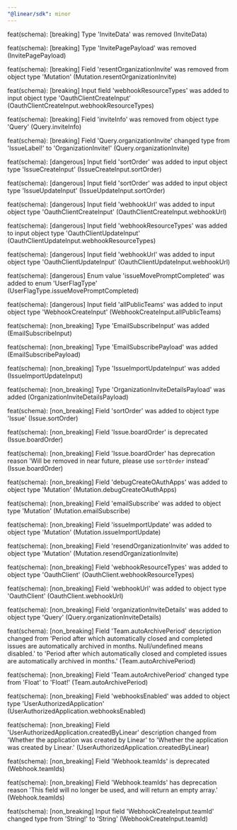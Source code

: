 ```yaml
---
"@linear/sdk": minor
---
```



feat(schema): [breaking] Type 'InviteData' was removed (InviteData)

feat(schema): [breaking] Type 'InvitePagePayload' was removed (InvitePagePayload)

feat(schema): [breaking] Field 'resentOrganizationInvite' was removed from object type 'Mutation' (Mutation.resentOrganizationInvite)

feat(schema): [breaking] Input field 'webhookResourceTypes' was added to input object type 'OauthClientCreateInput' (OauthClientCreateInput.webhookResourceTypes)

feat(schema): [breaking] Field 'inviteInfo' was removed from object type 'Query' (Query.inviteInfo)

feat(schema): [breaking] Field 'Query.organizationInvite' changed type from 'IssueLabel!' to 'OrganizationInvite!' (Query.organizationInvite)

feat(schema): [dangerous] Input field 'sortOrder' was added to input object type 'IssueCreateInput' (IssueCreateInput.sortOrder)

feat(schema): [dangerous] Input field 'sortOrder' was added to input object type 'IssueUpdateInput' (IssueUpdateInput.sortOrder)

feat(schema): [dangerous] Input field 'webhookUrl' was added to input object type 'OauthClientCreateInput' (OauthClientCreateInput.webhookUrl)

feat(schema): [dangerous] Input field 'webhookResourceTypes' was added to input object type 'OauthClientUpdateInput' (OauthClientUpdateInput.webhookResourceTypes)

feat(schema): [dangerous] Input field 'webhookUrl' was added to input object type 'OauthClientUpdateInput' (OauthClientUpdateInput.webhookUrl)

feat(schema): [dangerous] Enum value 'issueMovePromptCompleted' was added to enum 'UserFlagType' (UserFlagType.issueMovePromptCompleted)

feat(schema): [dangerous] Input field 'allPublicTeams' was added to input object type 'WebhookCreateInput' (WebhookCreateInput.allPublicTeams)

feat(schema): [non_breaking] Type 'EmailSubscribeInput' was added (EmailSubscribeInput)

feat(schema): [non_breaking] Type 'EmailSubscribePayload' was added (EmailSubscribePayload)

feat(schema): [non_breaking] Type 'IssueImportUpdateInput' was added (IssueImportUpdateInput)

feat(schema): [non_breaking] Type 'OrganizationInviteDetailsPayload' was added (OrganizationInviteDetailsPayload)

feat(schema): [non_breaking] Field 'sortOrder' was added to object type 'Issue' (Issue.sortOrder)

feat(schema): [non_breaking] Field 'Issue.boardOrder' is deprecated (Issue.boardOrder)

feat(schema): [non_breaking] Field 'Issue.boardOrder' has deprecation reason 'Will be removed in near future, please use `sortOrder` instead' (Issue.boardOrder)

feat(schema): [non_breaking] Field 'debugCreateOAuthApps' was added to object type 'Mutation' (Mutation.debugCreateOAuthApps)

feat(schema): [non_breaking] Field 'emailSubscribe' was added to object type 'Mutation' (Mutation.emailSubscribe)

feat(schema): [non_breaking] Field 'issueImportUpdate' was added to object type 'Mutation' (Mutation.issueImportUpdate)

feat(schema): [non_breaking] Field 'resendOrganizationInvite' was added to object type 'Mutation' (Mutation.resendOrganizationInvite)

feat(schema): [non_breaking] Field 'webhookResourceTypes' was added to object type 'OauthClient' (OauthClient.webhookResourceTypes)

feat(schema): [non_breaking] Field 'webhookUrl' was added to object type 'OauthClient' (OauthClient.webhookUrl)

feat(schema): [non_breaking] Field 'organizationInviteDetails' was added to object type 'Query' (Query.organizationInviteDetails)

feat(schema): [non_breaking] Field 'Team.autoArchivePeriod' description changed from 'Period after which automatically closed and completed issues are automatically archived in months. Null/undefined means disabled.' to 'Period after which automatically closed and completed issues are automatically archived in months.' (Team.autoArchivePeriod)

feat(schema): [non_breaking] Field 'Team.autoArchivePeriod' changed type from 'Float' to 'Float!' (Team.autoArchivePeriod)

feat(schema): [non_breaking] Field 'webhooksEnabled' was added to object type 'UserAuthorizedApplication' (UserAuthorizedApplication.webhooksEnabled)

feat(schema): [non_breaking] Field 'UserAuthorizedApplication.createdByLinear' description changed from 'Whether the application was created by Linear' to 'Whether the application was created by Linear.' (UserAuthorizedApplication.createdByLinear)

feat(schema): [non_breaking] Field 'Webhook.teamIds' is deprecated (Webhook.teamIds)

feat(schema): [non_breaking] Field 'Webhook.teamIds' has deprecation reason 'This field will no longer be used, and will return an empty array.' (Webhook.teamIds)

feat(schema): [non_breaking] Input field 'WebhookCreateInput.teamId' changed type from 'String!' to 'String' (WebhookCreateInput.teamId)